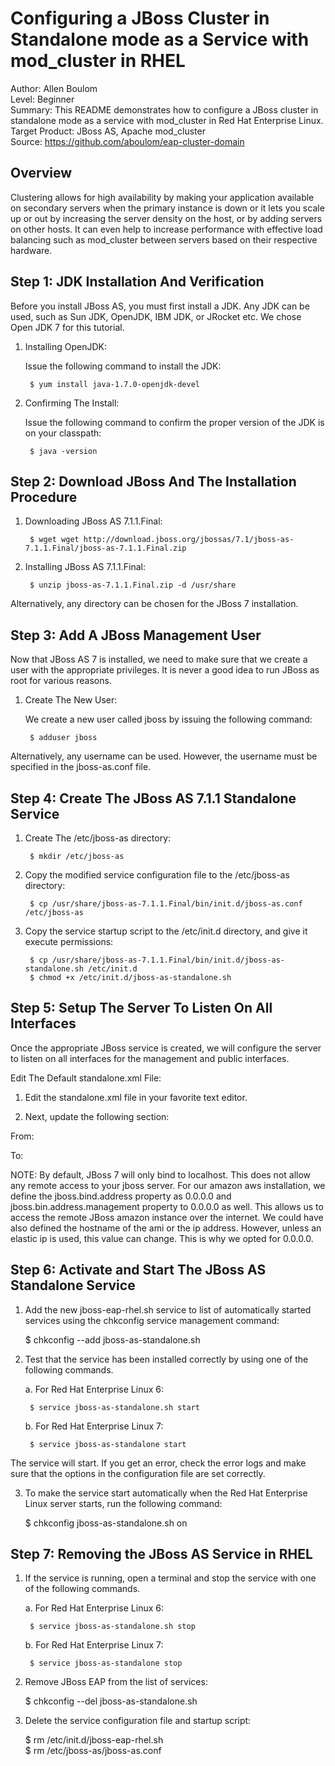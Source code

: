 Configuring a JBoss Cluster in Standalone mode as a Service with mod_cluster in RHEL 
====================================================================================
Author: Allen Boulom  
Level: Beginner  
Summary: This README demonstrates how to configure a JBoss cluster in standalone mode as a 
service with mod\_cluster in Red Hat Enterprise Linux.  
Target Product: JBoss AS, Apache mod\_cluster  
Source: https://github.com/aboulom/eap-cluster-domain

Overview
--------
Clustering allows for high availability by making your application available on secondary
servers when the primary instance is down or it lets you scale up or out by increasing
the server density on the host, or by adding servers on other hosts. It can even help to
increase performance with effective load balancing such as mod_cluster between servers based 
on their respective hardware. 

Step 1: JDK Installation And Verification
-----------------------------------------

Before you install JBoss AS, you must first install a JDK. Any JDK can be used, such as Sun
JDK, OpenJDK, IBM JDK, or JRocket etc. We chose Open JDK 7 for this tutorial.

1. Installing OpenJDK:

	Issue the following command to install the JDK:

		$ yum install java-1.7.0-openjdk-devel
		
2. Confirming The Install:

	Issue the following command to confirm the proper version of the JDK is on your classpath:

		$ java -version
		
Step 2: Download JBoss And The Installation Procedure 
-----------------------------------------------------

1. Downloading JBoss AS 7.1.1.Final:

		$ wget wget http://download.jboss.org/jbossas/7.1/jboss-as-7.1.1.Final/jboss-as-7.1.1.Final.zip
		
2. Installing JBoss AS 7.1.1.Final:

		$ unzip jboss-as-7.1.1.Final.zip -d /usr/share
		
Alternatively, any directory can be chosen for the JBoss 7 installation.

Step 3: Add A JBoss Management User 
--------------------------------

Now that JBoss AS 7 is installed, we need to make sure that we create a user with the appropriate 
privileges. It is never a good idea to run JBoss as root for various reasons.

1. Create The New User:

	We create a new user called jboss by issuing the following command:

		$ adduser jboss 
		
Alternatively, any username can be used. However, the username must be specified in the jboss-as.conf file.

Step 4: Create The JBoss AS 7.1.1 Standalone Service  
---------------------------------------------------- 

1. Create The /etc/jboss-as directory: 

		$ mkdir /etc/jboss-as
		
2. Copy the modified service configuration file to the /etc/jboss-as directory:

		$ cp /usr/share/jboss-as-7.1.1.Final/bin/init.d/jboss-as.conf /etc/jboss-as
		
3. Copy the service startup script to the /etc/init.d directory, and give it execute permissions: 
   
		$ cp /usr/share/jboss-as-7.1.1.Final/bin/init.d/jboss-as-standalone.sh /etc/init.d
		$ chmod +x /etc/init.d/jboss-as-standalone.sh 
		
Step 5: Setup The Server To Listen On All Interfaces  
---------------------------------------------------- 

Once the appropriate JBoss service is created, we will configure the server to listen on all 
interfaces for the management and public interfaces.

Edit The Default standalone.xml File:

1. Edit the standalone.xml file in your favorite text editor.

2. Next, update the following section:

From: 
	<interface name=”management”>
	<inet-address value=”${jboss.bind.address:127.0.0.1}/>
	</interface>
	<interface name=”public”>
	<inet-address value=”${jboss.bind.address:127.0.0.1}”/>
	</interface>

To:
	<interface name=”management”>
	<inet-address value=”${jboss.bind.address:0.0.0.0}”/>
	</interface>
	<interface name=”public”>
	<inet-address value=”${jboss.bind.address:0.0.0.0}”/>
	</interface>

NOTE: By default, JBoss 7 will only bind to localhost. This does not allow any remote access 
to your jboss server. For our amazon aws installation, we define the jboss.bind.address property 
as 0.0.0.0 and jboss.bin.address.management property to 0.0.0.0 as well. This allows us to 
access the remote JBoss amazon instance over the internet. We could have also defined the 
hostname of the ami or the ip address. However, unless an elastic ip is used, this value 
can change. This is why we opted for 0.0.0.0.

Step 6: Activate and Start The JBoss AS Standalone Service 
------------------------------------------------------

1. Add the new jboss-eap-rhel.sh service to list of automatically started services using the chkconfig service management command: 

	$ chkconfig --add jboss-as-standalone.sh
		
2. Test that the service has been installed correctly by using one of the following commands.

	a. For Red Hat Enterprise Linux 6: 

		$ service jboss-as-standalone.sh start
			
	b. For Red Hat Enterprise Linux 7:  

		$ service jboss-as-standalone start
			
The service will start. If you get an error, check the error logs and make sure that the options in the configuration file are set correctly.

3. To make the service start automatically when the Red Hat Enterprise Linux server starts, run the following command: 

	$ chkconfig jboss-as-standalone.sh on
			
Step 7: Removing the JBoss AS Service in RHEL 
---------------------------------------------- 

1. If the service is running, open a terminal and stop the service with one of the following commands. 

	a. For Red Hat Enterprise Linux 6: 

		$ service jboss-as-standalone.sh stop
			
	b. For Red Hat Enterprise Linux 7: 

		$ service jboss-as-standalone stop
			
2. Remove JBoss EAP from the list of services: 

	$ chkconfig --del jboss-as-standalone.sh
			
3. Delete the service configuration file and startup script: 

	$ rm /etc/init.d/jboss-eap-rhel.sh  
	$ rm /etc/jboss-as/jboss-as.conf